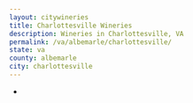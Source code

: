 ```yaml
---
layout: citywineries
title: Charlottesville Wineries
description: Wineries in Charlottesville, VA
permalink: /va/albemarle/charlottesville/
state: va
county: albemarle
city: charlottesville
---
```

-
